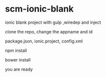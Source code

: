 # scm-ionic-blank

ionic blank project with gulp ,wiredep and inject

clone the repo, change the appname and id 

package.json, ionic.project, config.xml

npm install

bower install


you are ready
